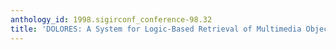 ```yaml
---
anthology_id: 1998.sigirconf_conference-98.32
title: 'DOLORES: A System for Logic-Based Retrieval of Multimedia Objects'
---
```

